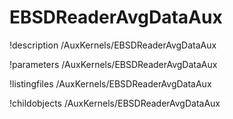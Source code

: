<!-- MOOSE Documentation Stub: Remove this when content is added. -->

# EBSDReaderAvgDataAux
!description /AuxKernels/EBSDReaderAvgDataAux

!parameters /AuxKernels/EBSDReaderAvgDataAux

!listingfiles /AuxKernels/EBSDReaderAvgDataAux

!childobjects /AuxKernels/EBSDReaderAvgDataAux
